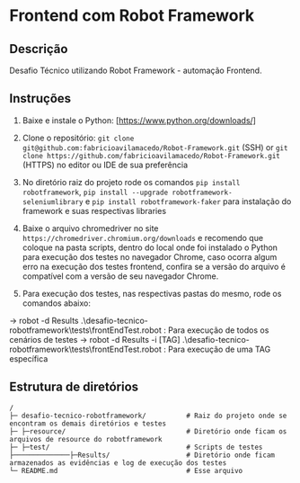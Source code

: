 # Frontend com Robot Framework

## Descrição
Desafio Técnico utilizando Robot Framework - automação Frontend.

## Instruções
1. Baixe e instale o Python: [https://www.python.org/downloads/]

2. Clone o repositório: `git clone git@github.com:fabricioavilamacedo/Robot-Framework.git` (SSH) or `git clone https://github.com/fabricioavilamacedo/Robot-Framework.git` (HTTPS) no editor ou IDE de sua preferência

3. No diretório raiz do projeto rode os comandos `pip install robotframework`, `pip install --upgrade robotframework-seleniumlibrary` e `pip install robotframework-faker` para instalação do framework e suas respectivas libraries

4. Baixe o arquivo chromedriver no site `https://chromedriver.chromium.org/downloads` e recomendo que coloque na pasta scripts, dentro do local onde foi instalado o Python para execução dos testes no navegador Chrome, caso ocorra algum erro na execução dos testes frontend, confira se a versão do arquivo é compatível com a versão de seu navegador Chrome.

5. Para execução dos testes, nas respectivas pastas do mesmo, rode os comandos abaixo:

-> robot -d Results .\desafio-tecnico-robotframework\tests\frontEndTest.robot   : Para execução de todos os cenários de testes
-> robot -d Results -i [TAG] .\desafio-tecnico-robotframework\tests\frontEndTest.robot  : Para execução de uma TAG específica


## Estrutura de diretórios
```
/
├─ desafio-tecnico-robotframework/          # Raiz do projeto onde se encontram os demais diretórios e testes
├─ ├─resource/                              # Diretório onde ficam os arquivos de resource do robotframework
├─ ├─test/                                  # Scripts de testes
├──────────────├─Results/                   # Diretório onde ficam armazenados as evidências e log de execução dos testes
└─ README.md                                # Esse arquivo
```
